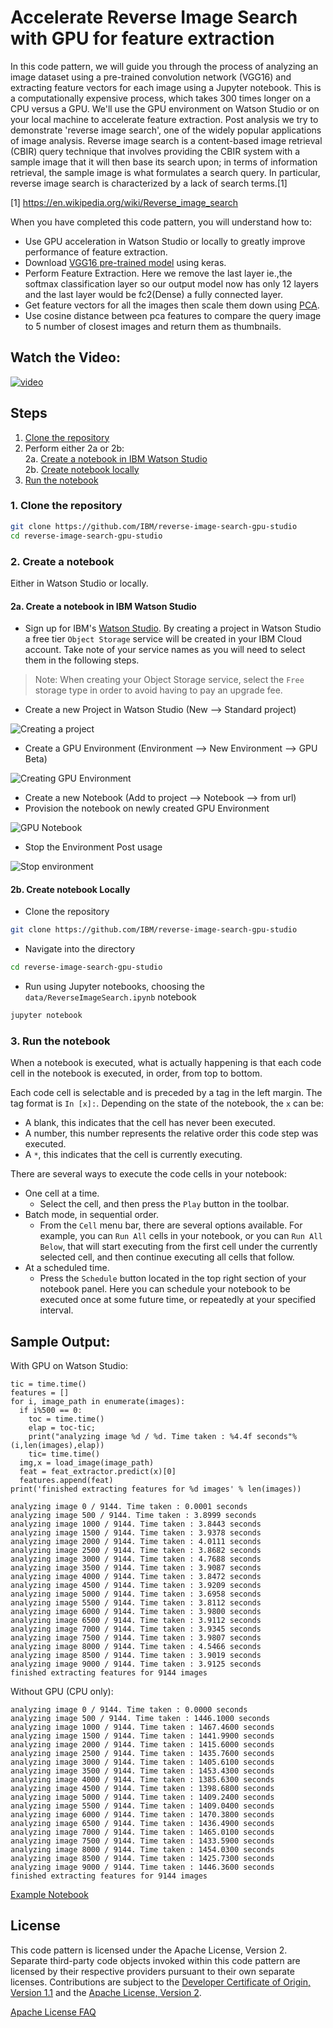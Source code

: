 # Accelerate Reverse Image Search with GPU for feature extraction

In this code pattern, we will guide you through the process of analyzing an image dataset using a pre-trained convolution network (VGG16) and extracting feature vectors for each image using a Jupyter notebook.
This is a computationally expensive process, which takes 300 times longer on a CPU versus a GPU. We'll use the GPU environment on Watson Studio or on your local machine to accelerate feature extraction.
Post analysis we try to demonstrate 'reverse image search', one of the widely popular applications of image analysis. Reverse image search is a content-based image retrieval (CBIR) query technique that involves providing the CBIR system with a sample image that it will then base its search upon; in terms of information retrieval, the sample image is what formulates a search query. In particular, reverse image search is characterized by a lack of search terms.[1]

[1] https://en.wikipedia.org/wiki/Reverse_image_search

When you have completed this code pattern, you will understand how to:

* Use GPU acceleration in Watson Studio or locally to greatly improve performance of feature extraction.
* Download [VGG16 pre-trained model](https://keras.io/applications/#vgg16) using keras.
* Perform Feature Extraction. Here we remove the last layer ie.,the softmax classification layer so our output model now has only 12 layers and the last layer would be fc2(Dense) a fully connected layer.
* Get feature vectors for all the images then scale them down using [PCA](https://scikit-learn.org/stable/modules/generated/sklearn.decomposition.PCA.html).
* Use cosine distance between pca features to compare the query image to 5 number of closest images and return them as thumbnails.

## Watch the Video:

[![video](http://img.youtube.com/vi/FpWsLvXFCy0/0.jpg)](https://youtu.be/FpWsLvXFCy0)

## Steps

1. [Clone the repository](#1-clone-the-repository)
2. Perform either 2a or 2b:  
  2a. [Create a notebook in IBM Watson Studio](#2a-create-a-notebook-in-ibm-watson-studio)  
  2b. [Create notebook locally](#2b-create-notebook-locally)  
3. [Run the notebook](#3-run-the-notebook)

### 1. Clone the repository

```bash
git clone https://github.com/IBM/reverse-image-search-gpu-studio
cd reverse-image-search-gpu-studio
```

### 2. Create a notebook

Either in Watson Studio or locally.

#### 2a. Create a notebook in IBM Watson Studio

* Sign up for IBM's [Watson Studio](https://dataplatform.cloud.ibm.com/). By creating a project in Watson Studio a free tier ``Object Storage`` service will be created in your IBM Cloud account. Take note of your service names as you will need to select them in the following steps.

> Note: When creating your Object Storage service, select the ``Free`` storage type in order to avoid having to pay an upgrade fee.

* Create a new Project in Watson Studio (New --> Standard project)

![Creating a project](doc/source/images/createProject.gif)

* Create a GPU Environment (Environment --> New Environment --> GPU Beta)

![Creating GPU Environment](doc/source/images/createEnv.gif)

* Create a new Notebook (Add to project --> Notebook --> from url)
* Provision the notebook on newly created GPU Environment

![GPU Notebook](doc/source/images/createNotebook.gif)

* Stop the Environment Post usage

![Stop environment](doc/source/images/stopEnv.gif)


#### 2b. Create notebook Locally

* Clone the repository

```bash
git clone https://github.com/IBM/reverse-image-search-gpu-studio
```

* Navigate into the directory

```bash
cd reverse-image-search-gpu-studio
```

* Run using Jupyter notebooks, choosing the `data/ReverseImageSearch.ipynb` notebook

```bash
jupyter notebook
```

### 3. Run the notebook

When a notebook is executed, what is actually happening is that each code cell in
the notebook is executed, in order, from top to bottom.

Each code cell is selectable and is preceded by a tag in the left margin. The tag
format is `In [x]:`. Depending on the state of the notebook, the `x` can be:

* A blank, this indicates that the cell has never been executed.
* A number, this number represents the relative order this code step was executed.
* A `*`, this indicates that the cell is currently executing.

There are several ways to execute the code cells in your notebook:

* One cell at a time.
  * Select the cell, and then press the `Play` button in the toolbar.
* Batch mode, in sequential order.
  * From the `Cell` menu bar, there are several options available. For example, you
    can `Run All` cells in your notebook, or you can `Run All Below`, that will
    start executing from the first cell under the currently selected cell, and then
    continue executing all cells that follow.
* At a scheduled time.
  * Press the `Schedule` button located in the top right section of your notebook
    panel. Here you can schedule your notebook to be executed once at some future
    time, or repeatedly at your specified interval.

## Sample Output:

With GPU on Watson Studio:

```
tic = time.time()
features = []
for i, image_path in enumerate(images):
  if i%500 == 0:
    toc = time.time()
    elap = toc-tic;
    print("analyzing image %d / %d. Time taken : %4.4f seconds"%(i,len(images),elap))
    tic= time.time()
  img,x = load_image(image_path)
  feat = feat_extractor.predict(x)[0]
  features.append(feat)
print('finished extracting features for %d images' % len(images))
```
```
analyzing image 0 / 9144. Time taken : 0.0001 seconds
analyzing image 500 / 9144. Time taken : 3.8999 seconds
analyzing image 1000 / 9144. Time taken : 3.8443 seconds
analyzing image 1500 / 9144. Time taken : 3.9378 seconds
analyzing image 2000 / 9144. Time taken : 4.0111 seconds
analyzing image 2500 / 9144. Time taken : 3.8682 seconds
analyzing image 3000 / 9144. Time taken : 4.7688 seconds
analyzing image 3500 / 9144. Time taken : 3.9087 seconds
analyzing image 4000 / 9144. Time taken : 3.8472 seconds
analyzing image 4500 / 9144. Time taken : 3.9209 seconds
analyzing image 5000 / 9144. Time taken : 3.6958 seconds
analyzing image 5500 / 9144. Time taken : 3.8112 seconds
analyzing image 6000 / 9144. Time taken : 3.9800 seconds
analyzing image 6500 / 9144. Time taken : 3.9112 seconds
analyzing image 7000 / 9144. Time taken : 3.9345 seconds
analyzing image 7500 / 9144. Time taken : 3.9807 seconds
analyzing image 8000 / 9144. Time taken : 4.5466 seconds
analyzing image 8500 / 9144. Time taken : 3.9019 seconds
analyzing image 9000 / 9144. Time taken : 3.9125 seconds
finished extracting features for 9144 images
```

Without GPU (CPU only):
```
analyzing image 0 / 9144. Time taken : 0.0000 seconds
analyzing image 500 / 9144. Time taken : 1446.1000 seconds
analyzing image 1000 / 9144. Time taken : 1467.4600 seconds
analyzing image 1500 / 9144. Time taken : 1441.9900 seconds
analyzing image 2000 / 9144. Time taken : 1415.6000 seconds
analyzing image 2500 / 9144. Time taken : 1435.7600 seconds
analyzing image 3000 / 9144. Time taken : 1405.6100 seconds
analyzing image 3500 / 9144. Time taken : 1453.4300 seconds
analyzing image 4000 / 9144. Time taken : 1385.6300 seconds
analyzing image 4500 / 9144. Time taken : 1398.6800 seconds
analyzing image 5000 / 9144. Time taken : 1409.2400 seconds
analyzing image 5500 / 9144. Time taken : 1409.0400 seconds
analyzing image 6000 / 9144. Time taken : 1470.3800 seconds
analyzing image 6500 / 9144. Time taken : 1436.4900 seconds
analyzing image 7000 / 9144. Time taken : 1465.0100 seconds
analyzing image 7500 / 9144. Time taken : 1433.5900 seconds
analyzing image 8000 / 9144. Time taken : 1454.0300 seconds
analyzing image 8500 / 9144. Time taken : 1425.7300 seconds
analyzing image 9000 / 9144. Time taken : 1446.3600 seconds
finished extracting features for 9144 images
```

[Example Notebook](examples/ReverseImageSearchExample.ipynb)

## License

This code pattern is licensed under the Apache License, Version 2. Separate third-party code objects invoked within this code pattern are licensed by their respective providers pursuant to their own separate licenses. Contributions are subject to the [Developer Certificate of Origin, Version 1.1](https://developercertificate.org/) and the [Apache License, Version 2](https://www.apache.org/licenses/LICENSE-2.0.txt).

[Apache License FAQ](https://www.apache.org/foundation/license-faq.html#WhatDoesItMEAN)
